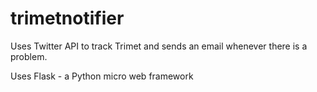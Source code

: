 trimetnotifier
==============

Uses Twitter API to track Trimet and sends an email whenever there is a problem.

Uses Flask - a Python micro web framework
